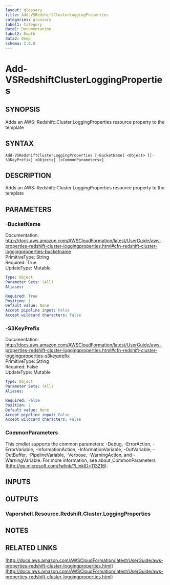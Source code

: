 ```yaml
---
layout: glossary
title: Add-VSRedshiftClusterLoggingProperties
categories: glossary
label1: Category
data1: Documentation
label2: Depth
data2: Deep
schema: 2.0.0
---
```


# Add-VSRedshiftClusterLoggingProperties

## SYNOPSIS
Adds an AWS::Redshift::Cluster.LoggingProperties resource property to the template

## SYNTAX

```
Add-VSRedshiftClusterLoggingProperties [-BucketName] <Object> [[-S3KeyPrefix] <Object>] [<CommonParameters>]
```

## DESCRIPTION
Adds an AWS::Redshift::Cluster.LoggingProperties resource property to the template

## PARAMETERS

### -BucketName
Documentation: http://docs.aws.amazon.com/AWSCloudFormation/latest/UserGuide/aws-properties-redshift-cluster-loggingproperties.html#cfn-redshift-cluster-loggingproperties-bucketname    
PrimitiveType: String    
Required: True    
UpdateType: Mutable

```yaml
Type: Object
Parameter Sets: (All)
Aliases:

Required: True
Position: 1
Default value: None
Accept pipeline input: False
Accept wildcard characters: False
```

### -S3KeyPrefix
Documentation: http://docs.aws.amazon.com/AWSCloudFormation/latest/UserGuide/aws-properties-redshift-cluster-loggingproperties.html#cfn-redshift-cluster-loggingproperties-s3keyprefix    
PrimitiveType: String    
Required: False    
UpdateType: Mutable

```yaml
Type: Object
Parameter Sets: (All)
Aliases:

Required: False
Position: 2
Default value: None
Accept pipeline input: False
Accept wildcard characters: False
```

### CommonParameters
This cmdlet supports the common parameters: -Debug, -ErrorAction, -ErrorVariable, -InformationAction, -InformationVariable, -OutVariable, -OutBuffer, -PipelineVariable, -Verbose, -WarningAction, and -WarningVariable.
For more information, see about_CommonParameters (http://go.microsoft.com/fwlink/?LinkID=113216).

## INPUTS

## OUTPUTS

### Vaporshell.Resource.Redshift.Cluster.LoggingProperties

## NOTES

## RELATED LINKS

[http://docs.aws.amazon.com/AWSCloudFormation/latest/UserGuide/aws-properties-redshift-cluster-loggingproperties.html](http://docs.aws.amazon.com/AWSCloudFormation/latest/UserGuide/aws-properties-redshift-cluster-loggingproperties.html)

